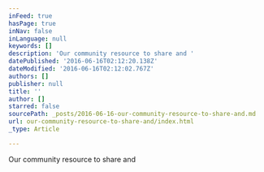 ```yaml
---
inFeed: true
hasPage: true
inNav: false
inLanguage: null
keywords: []
description: 'Our community resource to share and '
datePublished: '2016-06-16T02:12:20.138Z'
dateModified: '2016-06-16T02:12:02.767Z'
authors: []
publisher: null
title: ''
author: []
starred: false
sourcePath: _posts/2016-06-16-our-community-resource-to-share-and.md
url: our-community-resource-to-share-and/index.html
_type: Article

---
```

Our community resource to share and
